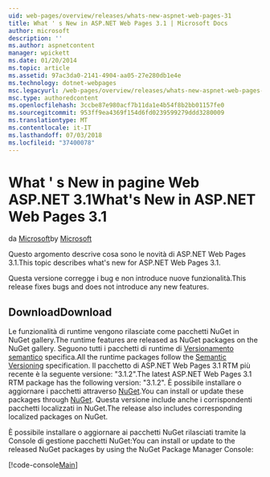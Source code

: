 ```yaml
---
uid: web-pages/overview/releases/whats-new-aspnet-web-pages-31
title: What ' s New in ASP.NET Web Pages 3.1 | Microsoft Docs
author: microsoft
description: ''
ms.author: aspnetcontent
manager: wpickett
ms.date: 01/20/2014
ms.topic: article
ms.assetid: 97ac3da0-2141-4904-aa05-27e280db1e4e
ms.technology: dotnet-webpages
msc.legacyurl: /web-pages/overview/releases/whats-new-aspnet-web-pages-31
msc.type: authoredcontent
ms.openlocfilehash: 3ccbe87e980acf7b11da1e4b54f8b2bb01157fe0
ms.sourcegitcommit: 953ff9ea4369f154d6fd0239599279ddd3280009
ms.translationtype: MT
ms.contentlocale: it-IT
ms.lasthandoff: 07/03/2018
ms.locfileid: "37400078"
---
```

<a name="whats-new-in-aspnet-web-pages-31"></a><span data-ttu-id="f12d7-102">What ' s New in pagine Web ASP.NET 3.1</span><span class="sxs-lookup"><span data-stu-id="f12d7-102">What's New in ASP.NET Web Pages 3.1</span></span>
====================
<span data-ttu-id="f12d7-103">da [Microsoft](https://github.com/microsoft)</span><span class="sxs-lookup"><span data-stu-id="f12d7-103">by [Microsoft](https://github.com/microsoft)</span></span>

<span data-ttu-id="f12d7-104">Questo argomento descrive cosa sono le novità di ASP.NET Web Pages 3.1.</span><span class="sxs-lookup"><span data-stu-id="f12d7-104">This topic describes what's new for ASP.NET Web Pages 3.1.</span></span>

<span data-ttu-id="f12d7-105">Questa versione corregge i bug e non introduce nuove funzionalità.</span><span class="sxs-lookup"><span data-stu-id="f12d7-105">This release fixes bugs and does not introduce any new features.</span></span>

<a id="download"></a>
## <a name="download"></a><span data-ttu-id="f12d7-106">Download</span><span class="sxs-lookup"><span data-stu-id="f12d7-106">Download</span></span>

<span data-ttu-id="f12d7-107">Le funzionalità di runtime vengono rilasciate come pacchetti NuGet in NuGet gallery.</span><span class="sxs-lookup"><span data-stu-id="f12d7-107">The runtime features are released as NuGet packages on the NuGet gallery.</span></span> <span data-ttu-id="f12d7-108">Seguono tutti i pacchetti di runtime di [Versionamento semantico](http://semver.org/) specifica.</span><span class="sxs-lookup"><span data-stu-id="f12d7-108">All the runtime packages follow the [Semantic Versioning](http://semver.org/) specification.</span></span> <span data-ttu-id="f12d7-109">Il pacchetto di ASP.NET Web Pages 3.1 RTM più recente è la seguente versione: "3.1.2".</span><span class="sxs-lookup"><span data-stu-id="f12d7-109">The latest ASP.NET Web Pages 3.1 RTM package has the following version: "3.1.2".</span></span> <span data-ttu-id="f12d7-110">È possibile installare o aggiornare i pacchetti attraverso [NuGet](http://www.nuget.org/packages/Microsoft.AspNet.WebPages/).</span><span class="sxs-lookup"><span data-stu-id="f12d7-110">You can install or update these packages through [NuGet](http://www.nuget.org/packages/Microsoft.AspNet.WebPages/).</span></span> <span data-ttu-id="f12d7-111">Questa versione include anche i corrispondenti pacchetti localizzati in NuGet.</span><span class="sxs-lookup"><span data-stu-id="f12d7-111">The release also includes corresponding localized packages on NuGet.</span></span>

<span data-ttu-id="f12d7-112">È possibile installare o aggiornare ai pacchetti NuGet rilasciati tramite la Console di gestione pacchetti NuGet:</span><span class="sxs-lookup"><span data-stu-id="f12d7-112">You can install or update to the released NuGet packages by using the NuGet Package Manager Console:</span></span>

[!code-console[Main](whats-new-aspnet-web-pages-31/samples/sample1.cmd)]

